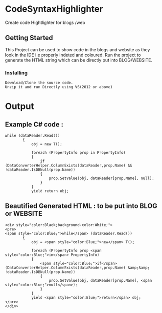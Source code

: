 # CodeSyntaxHighlighter
Create code Hightlighter for blogs /web 
## Getting Started
This Project can be used to show code in the blogs and website as they look in the IDE i.e properly indeted and coloured.
Run the project to generate the HTML string which can be directly put into BLOG/WEBSITE.

### Installing

```
Download/Clone the source code.
Unzip it and run Directly using VS(2012 or above)
```

# Output


## Example C# code : 

```
while (dataReader.Read())
        {  
            obj = new T();

            foreach (PropertyInfo prop in PropertyInfo)
            {
                if (DataConverterHelper.ColumnExists(dataReader,prop.Name) && !dataReader.IsDBNull(prop.Name))
                {
                    prop.SetValue(obj, dataReader[prop.Name], null);
                }
            }
            yield return obj;
 ```           
  ## Beautified  Generated HTML : to be put into BLOG or WEBSITE
```  
<div style="color:Black;background-color:White;">
<pre>
<span style="color:Blue;">while</span> (dataReader.Read())
        {  
            obj = <span style="color:Blue;">new</span> T();

            foreach (PropertyInfo prop <span style="color:Blue;">in</span> PropertyInfo)
            {
                <span style="color:Blue;">if</span> (DataConverterHelper.ColumnExists(dataReader,prop.Name) &amp;&amp; !dataReader.IsDBNull(prop.Name))
                {
                    prop.SetValue(obj, dataReader[prop.Name], <span style="color:Blue;">null</span>);
                }
            }
            yield <span style="color:Blue;">return</span> obj;
</pre>
</div>
```
